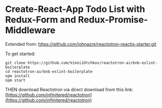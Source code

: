 # Create-React-App Todo List with Redux-Form and Redux-Promise-Middleware

Extended from: https://github.com/johnazre/reactotron-reactjs-starter.git

To get started:
```
git clone https://github.com/VinniiOtchkov/reactotron-airbnb-eslint-boilerplate
cd reactotron-airbnb-eslint-boilerplate
npm install
npm start
```

THEN download Reactotron via direct download from this link: [https://github.com/infinitered/reactotron](https://github.com/infinitered/reactotron)
